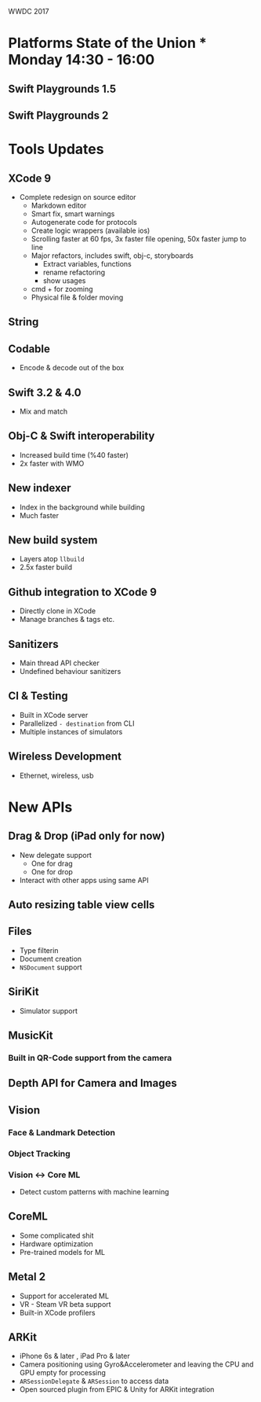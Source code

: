 WWDC 2017

# Platforms State of the Union * Monday 14:30 - 16:00

## Swift Playgrounds 1.5
## Swift Playgrounds 2

# Tools Updates

## XCode 9
  - Complete redesign on source editor
    - Markdown editor
    - Smart fix, smart warnings
    - Autogenerate code for protocols
    - Create logic wrappers (available ios)
    - Scrolling faster at 60 fps, 3x faster file opening, 50x faster jump to line
    - Major refactors, includes swift, obj-c, storyboards
      - Extract variables, functions
      - rename refactoring
      - show usages
    - cmd + for zooming
    - Physical file & folder moving
## String
## Codable
  - Encode & decode out of the box
## Swift 3.2 & 4.0
  - Mix and match
## Obj-C & Swift interoperability
  - Increased build time (%40 faster)
  - 2x faster with WMO
## New indexer
  - Index in the background while building
  - Much faster
## New build system
  - Layers atop `llbuild`
  - 2.5x faster build
## Github integration to XCode 9
  - Directly clone in XCode
  - Manage branches & tags etc.
## Sanitizers
  - Main thread API checker
  - Undefined behaviour sanitizers
## CI & Testing
  - Built in XCode server
  - Parallelized `- destination` from CLI
  - Multiple instances of simulators
## Wireless Development
  - Ethernet, wireless, usb

# New APIs

## Drag & Drop (iPad only for now)
  - New delegate support
    - One for drag
    - One for drop
  - Interact with other apps using same API

## Auto resizing table view cells

## Files
  - Type filterin
  - Document creation
  - `NSDocument` support

## SiriKit
  - Simulator support
## MusicKit

### Built in QR-Code support from the camera

## Depth API for Camera and Images

## Vision
### Face & Landmark Detection
### Object Tracking
### Vision <-> Core ML
  - Detect custom patterns with machine learning

## CoreML
  - Some complicated shit
  - Hardware optimization
  - Pre-trained models for ML

## Metal 2
  - Support for accelerated ML
  - VR - Steam VR beta support
  - Built-in XCode profilers

## ARKit
  - iPhone 6s & later , iPad Pro & later
  - Camera positioning using Gyro&Accelerometer and leaving the CPU and GPU empty for processing
  - `ARSessionDelegate` & `ARSession` to access data
  - Open sourced plugin from EPIC & Unity for ARKit integration
